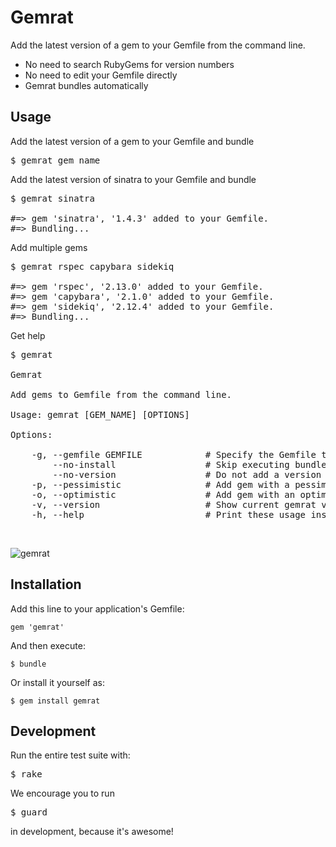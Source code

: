 # Gemrat

Add the latest version of a gem to your Gemfile from the command line.

* No need to search RubyGems for version numbers
* No need to edit your Gemfile directly
* Gemrat bundles automatically

## Usage
Add the latest version of a gem to your Gemfile and bundle
<pre>
$ gemrat gem_name
</pre>

Add the latest version of sinatra to your Gemfile and bundle
<pre>
$ gemrat sinatra

#=> gem 'sinatra', '1.4.3' added to your Gemfile.
#=> Bundling...
</pre>

Add multiple gems
<pre>
$ gemrat rspec capybara sidekiq

#=> gem 'rspec', '2.13.0' added to your Gemfile.
#=> gem 'capybara', '2.1.0' added to your Gemfile.
#=> gem 'sidekiq', '2.12.4' added to your Gemfile.
#=> Bundling...
</pre>

Get help
<pre>
$ gemrat

Gemrat

Add gems to Gemfile from the command line.

Usage: gemrat [GEM_NAME] [OPTIONS]

Options:

    -g, --gemfile GEMFILE            # Specify the Gemfile to be used, defaults to 'Gemfile'
        --no-install                 # Skip executing bundle after adding the gem.
        --no-version                 # Do not add a version to the gemfile.
    -p, --pessimistic                # Add gem with a pessimistic operator (~>)
    -o, --optimistic                 # Add gem with an optimistic operator (>=)
    -v, --version                    # Show current gemrat version.
    -h, --help                       # Print these usage instructions.
</pre>
<br/>

![gemrat](http://i.qkme.me/3ut4r1.jpg)

## Installation

Add this line to your application's Gemfile:

    gem 'gemrat'

And then execute:

    $ bundle

Or install it yourself as:

    $ gem install gemrat

## Development

Run the entire test suite with:

<pre>
$ rake
</pre>

We encourage you to run

<pre>
$ guard
</pre>

in development, because it's awesome!
